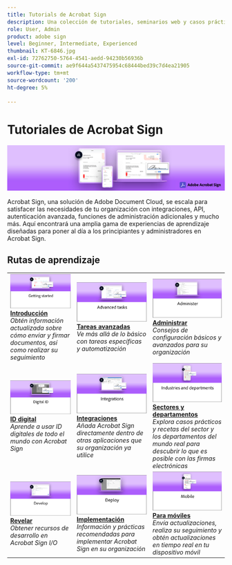 ```yaml
---
title: Tutorials de Acrobat Sign
description: Una colección de tutoriales, seminarios web y casos prácticos diseñada para poner al día rápidamente a los principiantes y administradores sobre Acrobat Sign
role: User, Admin
product: adobe sign
level: Beginner, Intermediate, Experienced
thumbnail: KT-6846.jpg
exl-id: 72762750-5764-4541-aedd-94230b56936b
source-git-commit: ae9f644a5437475954c68444bed39c7d4ea21905
workflow-type: tm+mt
source-wordcount: '200'
ht-degree: 5%

---
```


# Tutoriales de Acrobat Sign

![Acrobat Sign Hero Image](assets/Hero_Sign.jpg)

Acrobat Sign, una solución de Adobe Document Cloud, se escala para satisfacer las necesidades de tu organización con integraciones, API, autenticación avanzada, funciones de administración adicionales y mucho más. Aquí encontrará una amplia gama de experiencias de aprendizaje diseñadas para poner al día a los principiantes y administradores en Acrobat Sign.

## Rutas de aprendizaje

<table style="table-layout:fixed">
<tr>
  <td>
    <a href="sign-beginner-tutorials/beginner-users-overview.md">
      <img alt="Introducción" src="assets/AS_Title_Getting-Started.png" />
    </a>
    <div>
    <a href="sign-beginner-tutorials/beginner-users-overview.md"><strong>Introducción</strong></a>
    </div>
    <em>Obtén información actualizada sobre cómo enviar y firmar documentos, así como realizar su seguimiento</em>
    <br>
  </td>
  <td>
    <a href="sign-advanced-users/advanced-users-overview.md">
      <img alt="Tareas avanzadas" src="assets/AS_Title_Advanced.png" />
    </a>
    <div>
    <a href="sign-advanced-users/advanced-users-overview.md"><strong>Tareas avanzadas</strong></a>
    </div>
    <em>Ve más allá de lo básico con tareas específicas y automatización</em>
    <br>
  </td>  
  <td>
    <a href="admin/intro-admin-overview.md">
      <img alt="Administrar" src="assets/AS_Title_Administer.png" />
    </a>
    <div>
    <a href="admin/intro-admin-overview.md"><strong>Administrar</strong></a>
    </div>
    <em>Consejos de configuración básicos y avanzados para su organización</em>
    <br>
  </td>
</tr>
<tr>
  <td>
    <a href="digitalid/digitalid-overview.md">
      <img alt="ID digital" src="assets/AS_Title_DigitalID.png" />
    </a>
    <div>
    <a href="digitalid/digitalid-overview.md"><strong>ID digital</strong></a>
    </div>
    <em>Aprende a usar ID digitales de todo el mundo con Acrobat Sign</em>
    <br>
  </td>
  <td>
    <a href="integrations/integrations-overview.md">
      <img alt="Integraciones" src="assets/AS_Title_Integrate.png" />
    </a>
    <div>
    <a href="integrations/integrations-overview.md"><strong>Integraciones</strong></a>
    </div>
    <em>Añada Acrobat Sign directamente dentro de otras aplicaciones que su organización ya utilice</em>
    <br>
  </td>
  <td>
    <a href="sign-usecase/expand-inspire-overview.md">
      <img alt="Sectores y departamentos" src="assets/AS_Title_Industry.png" />
    </a>
    <div>
    <a href="sign-usecase/expand-inspire-overview.md"><strong>Sectores y departamentos</strong></a>
    </div>
    <em>Explora casos prácticos y recetas del sector y los departamentos del mundo real para descubrir lo que es posible con las firmas electrónicas</em>
    <br>
  </td>
</tr>
<tr>
  <td>
    <a href="develop/develop-overview.md">
      <img alt="Revelar" src="assets/AS_Title_Develop.png" />
    </a>
    <div>
    <a href="develop/develop-overview.md"><strong>Revelar</strong></a>
    </div>
    <em>Obtener recursos de desarrollo en Acrobat Sign I/O</em>
    <br>
  </td>
   <td>
    <a href="deploy-overview.md">
      <img alt="Implementación" src="assets/AS_Title_Deploy.png" />
    </a>
    <div>
    <a href="deploy-overview.md"><strong>Implementación</strong></a>
    </div>
    <em>Información y prácticas recomendadas para implementar Acrobat Sign en su organización</em>
    <br>
  </td>
  <td>
    <a href="mobile/mobile-overview.md">
      <img alt="Móvil" src="assets/AS_Title_Mobile.png" />
    </a>
    <div>
    <a href="mobile/mobile-overview.md"><strong>Para móviles</strong></a>
    </div>
    <em>Envía actualizaciones, realiza su seguimiento y obtén actualizaciones en tiempo real en tu dispositivo móvil</em>
    <br>
  </td>  
</tr>
</table>
